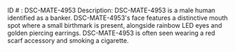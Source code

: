 ID # : DSC-MATE-4953
Description: DSC-MATE-4953 is a male human identified as a banker. DSC-MATE-4953's face features a distinctive mouth spot where a small birthmark is present, alongside rainbow LED eyes and golden piercing earrings. DSC-MATE-4953 is often seen wearing a red scarf accessory and smoking a cigarette.